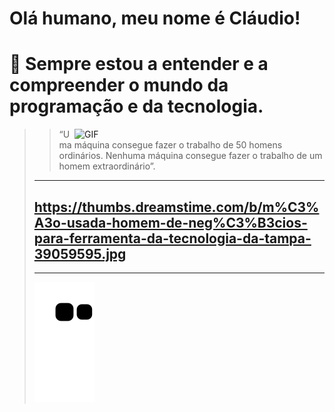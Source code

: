 # Olá humano, meu nome é Cláudio!
# 👀 Sempre estou a entender e a compreender o mundo da programação e da tecnologia.
<img align="right" alt="GIF" src="https://raw.githubusercontent.com/abhisheknaiidu/abhisheknaiidu/master/code.gif" width="400px"/>


<blockquote>

> “Uma máquina consegue fazer o trabalho de 50 homens ordinários. Nenhuma máquina consegue fazer o trabalho de um homem extraordinário”.

 ----------------------------------------------------------------------------------------------------------------------------------------------------------------------------------
https://thumbs.dreamstime.com/b/m%C3%A3o-usada-homem-de-neg%C3%B3cios-para-ferramenta-da-tecnologia-da-tampa-39059595.jpg
---------------------------------------------------------------------------------------------------------------------------------------------------------------------------------- 
 
<!---
Claudio-Francisco-Dos-Santos-Junior/Claudio-Francisco-Dos-Santos-Junior is a ✨ special ✨ repository because its `README.md` (this file) appears on your GitHub profile.
You can click the Preview link to take a look at your changes.
--->
 ----------------------------------------------------------------------------------------------------------------------------------------------------------------------------------

   ![Snake animation](https://github.com/rafaballerini/rafaballerini/blob/output/github-contribution-grid-snake.svg)
